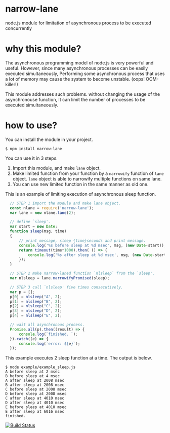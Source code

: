 # narrow-lane
node.js module for limitation of asynchronous process to be executed concurrently


# why this module?
The asynchronous programming model of node.js is very powerful and useful.
However, since many asynchronous processes can be easily executed simultaneously,
Performing some asynchronous process that uses a lot of memory may cause the system to become unstable.
(oops! OOM-killer!)

This module addresses such problems.
without changing the usage of the asynchronouse function,
It can limit the number of processes to be executed simultaneously.

# how to use?
You can install the module in your project.
```console
$ npm install narrow-lane
```

You can use it in 3 steps.
1. Import this module, and make `lane` object.
2. Make limited function from your function by a `narrowify` function of `lane` object.
   `lane` object is able to narrowify multiple functions on same lane.
3. You can use new limited function in the same manner as old one.


This is an example of limiting execution of asynchronous sleep function.
```javascript
  // STEP 1 import the module and make lane object.
  const nlane = require('narrow-lane');
  var lane = new nlane.lane(2);

  // define `sleep'.
  var start = new Date;
  function sleep(msg, time)
  {
      // print message, sleep {time}seconds and print message.
      console.log('%s before sleep at %d msec', msg, (new Date-start));
      return timeout(time*1000).then( () => {
          console.log('%s after sleep at %d msec', msg, (new Date-start));
      });
  }

  // STEP 2 make narrow-laned function `nlsleep` from the `sleep'.
  var nlsleep = lane.narrowifyPromised(sleep);

  // STEP 3 call `nlsleep' five times consecutively.
  var p = [];
  p[0] = nlsleep("A", 2);
  p[1] = nlsleep("B", 2);
  p[2] = nlsleep("C", 2);
  p[3] = nlsleep("D", 2);
  p[4] = nlsleep("E", 2);

  // wait all asynchronous process.
  Promise.all(p).then((result) => {
      console.log(`finished. `);
  }).catch((e) => {
      console.log(`error: ${e}`);
  });
```

This example executes 2 sleep function at a time.
The output is below.
```
$ node example/example_sleep.js
A before sleep at 2 msec
B before sleep at 4 msec
A after sleep at 2008 msec
B after sleep at 2008 msec
C before sleep at 2008 msec
D before sleep at 2008 msec
C after sleep at 4010 msec
D after sleep at 4010 msec
E before sleep at 4010 msec
E after sleep at 6016 msec
finished. 
```


[![Build Status](https://travis-ci.org/kenyog/narrow-lane.svg?branch=master)](https://travis-ci.org/kenyog/narrow-lane)
